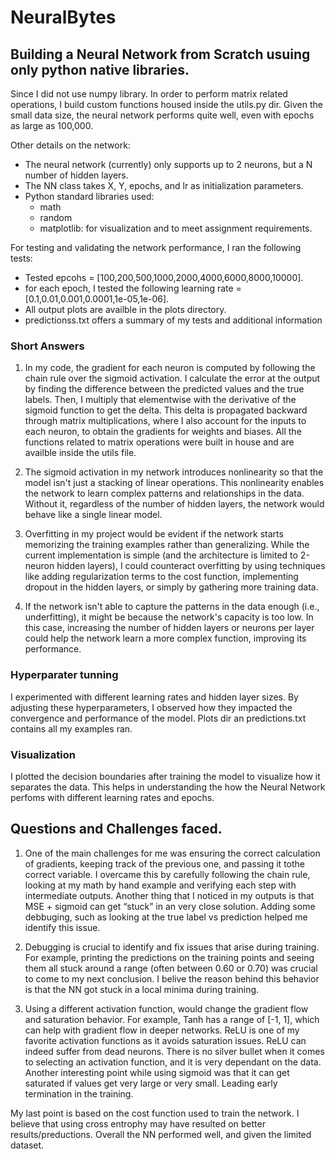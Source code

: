 # NeuralBytes

## Building a Neural Network from Scratch usuing only python native libraries.

Since I did not use numpy library. In order to perform matrix related operations, I build custom functions housed inside the utils.py dir.
Given the small data size, the neural network performs quite well, even with epochs as large as 100,000.

Other details on the network:
- The neural network (currently) only supports up to 2 neurons, but a N number of hidden layers.
- The NN class takes X, Y, epochs, and lr as initialization parameters.
- Python standard libraries used:
    - math
    - random
    - matplotlib: for visualization and to meet assignment requirements.

For testing and validating the network performance, I ran the following tests:

- Tested epcohs = [100,200,500,1000,2000,4000,6000,8000,10000].
- for each epoch, I tested the following learning rate = [0.1,0.01,0.001,0.0001,1e-05,1e-06].
- All output plots are availble in the plots directory.
- predictionss.txt offers a summary of my tests and additional information

### Short Answers

1. In my code, the gradient for each neuron is computed by following the chain rule over the sigmoid activation. I calculate the error at the output by finding the difference between the predicted values and the true labels. Then, I multiply that elementwise with the derivative of the sigmoid function to get the delta. This delta is propagated backward through matrix multiplications, where I also account for the inputs to each neuron, to obtain the gradients for weights and biases. All the functions related to matrix operations were built in house and are availble inside the utils file.

2. The sigmoid activation in my network introduces nonlinearity so that the model isn't just a stacking of linear operations. This nonlinearity enables the network to learn complex patterns and relationships in the data. Without it, regardless of the number of hidden layers, the network would behave like a single linear model.

3. Overfitting in my project would be evident if the network starts memorizing the training examples rather than generalizing. While the current implementation is simple (and the architecture is limited to 2-neuron hidden layers), I could counteract overfitting by using techniques like adding regularization terms to the cost function, implementing dropout in the hidden layers, or simply by gathering more training data.

4. If the network isn't able to capture the patterns in the data enough (i.e., underfitting), it might be because the network's capacity is too low. In this case, increasing the number of hidden layers or neurons per layer could help the network learn a more complex function, improving its performance.

### Hyperparater tunning
I experimented with different learning rates and hidden layer sizes. By adjusting these hyperparameters, I observed how they impacted the convergence and performance of the model. Plots dir an predictions.txt contains all my examples ran.

### Visualization
I plotted the decision boundaries after training the model to visualize how it separates the data. This helps in understanding the how the Neural Network perfoms with different learning rates and epochs.

## Questions and Challenges faced.

1. One of the main challenges for me was ensuring the correct calculation of gradients, keeping track of the previous one, and passing it tothe correct variable. I overcame this by carefully following the chain rule, looking at my math by hand example and verifying each step with intermediate outputs. Another thing that I noticed in my outputs is that MSE + sigmoid can get “stuck” in an very close solution. Adding some debbuging, such as looking at the true label vs prediction helped me identify this issue. 

2. Debugging is crucial to identify and fix issues that arise during training. For example, printing the predictions on the training points and seeing them all stuck around a range (often between 0.60 or 0.70) was crucial to come to my next conclusion. I belive the reason behind this behavior is that the NN got stuck in a local minima during training.

3. Using a different activation function, would change the gradient flow and saturation behavior. For example, Tanh has a range of [-1, 1], which can help with gradient flow in deeper networks. ReLU is one of my favorite activation functions as it avoids saturation issues. ReLU can indeed suffer from dead neurons. There is no silver bullet when it comes to selecting an activation function, and it is very dependant on the data. Another interesting point while using sigmoid was that it can get saturated if values get very large or very small. Leading early termination in the training.

My last point is based on the cost function used to train the network. I believe that using cross entrophy may have resulted on better results/preductions. Overall the NN performed well, and given the limited dataset.
